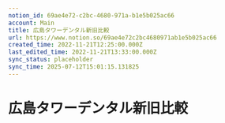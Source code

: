 ```yaml
---
notion_id: 69ae4e72-c2bc-4680-971a-b1e5b025ac66
account: Main
title: 広島タワーデンタル新旧比較
url: https://www.notion.so/69ae4e72c2bc4680971ab1e5b025ac66
created_time: 2022-11-21T12:25:00.000Z
last_edited_time: 2022-11-21T13:33:00.000Z
sync_status: placeholder
sync_time: 2025-07-12T15:01:15.131825
---
```

# 広島タワーデンタル新旧比較
